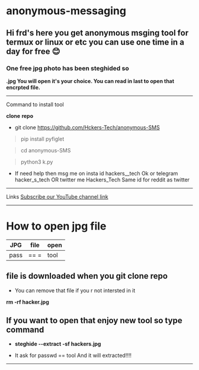 # anonymous-messaging
## Hi frd's here you get anonymous msging tool for termux or linux or etc you can use one time in a day for free 😊
### One free jpg photo has been steghided so

**.jpg You will open it's your choice. You can read in last to open that encrpted file.**

---

Command to install tool



**clone** **repo**


- git clone https://github.com/Hckers-Tech/anonymous-SMS



>pip install pyfiglet

 >cd anonymous-SMS




>python3 k.py 


- If need help then msg me on insta id hackers__tech
Ok or telegram hacker_s_tech 
OR twitter me Hackers_Tech 
Same id for reddit as twitter
---
Links
[Subscribe our YouTube channel link](https://youtube.com/channel/UCEX1r_jZouOOpKY7DiWIR6A)


---


# How to open jpg file
|JPG |file |open |
|--- |--- |--- |
|pass|== =|tool|
## file is downloaded when you git clone repo 
- You can remove that file if you r not intersted in it

**rm -rf hacker.jpg**

## If you want to open that enjoy new tool so type command
- **steghide --extract -sf hackers.jpg**

- It ask for passwd == tool
And it will extracted!!!!

---
